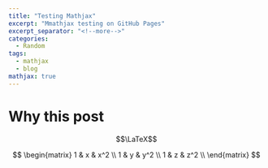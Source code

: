 ```yaml
---
title: "Testing Mathjax"
excerpt: "Mmathjax testing on GitHub Pages"
excerpt_separator: "<!--more-->"
categories:
  - Random
tags:
  - mathjax
  - blog
mathjax: true
---
```

# Why this post

$$\LaTeX$$ 

$$
    \begin{matrix}
    1 & x & x^2 \\
    1 & y & y^2 \\
    1 & z & z^2 \\
    \end{matrix}
$$
